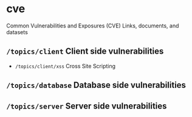 # cve
Common Vulnerabilities and Exposures (CVE) Links, documents, and datasets


## `/topics/client` Client side vulnerabilities

* `/topics/client/xss` Cross Site Scripting

## `/topics/database` Database side vulnerabilities

## `/topics/server` Server side vulnerabilities
